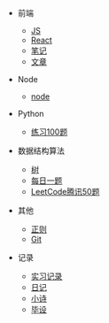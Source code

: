 * 前端
  * [JS](前端/js/README.md)
  * [React](前端/React/index.md)
  * [笔记](前端/笔记/index.md)
  * [文章](前端/文章/index.md)

* Node
  * [node](node/index.md)

* Python
  * [练习100题](Python/实例练习/index.md)  

* 数据结构算法
  * [树](数据结构算法/树/二叉搜索树.md)
  * [每日一题](数据结构算法/每日一题/README.md)
  * [LeetCode腾讯50题](数据结构算法/LeetCode腾讯50题/index.md)

* 其他
  * [正则](其他/正则/index.md)  
  * [Git](其他/Git/index.md)  

* 记录
  * [实习记录](实习记录/index.md)
  * [日记](diary/index.md)
  * [小诗](poem/index.md)
  * [毕设](其他/毕设/index.md)


